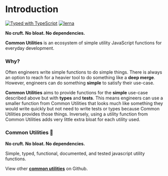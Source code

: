 # Introduction

[![Typed with TypeScript](https://camo.githubusercontent.com/69ea44e002591f4d18f9d1ee7660e8c49bbf4e673405eb058e3af515a193d376/68747470733a2f2f666c61742e62616467656e2e6e65742f62616467652f69636f6e2f54797065643f69636f6e3d74797065736372697074266c6162656c266c6162656c436f6c6f723d626c756526636f6c6f723d353535353535)](https://camo.githubusercontent.com/69ea44e002591f4d18f9d1ee7660e8c49bbf4e673405eb058e3af515a193d376/68747470733a2f2f666c61742e62616467656e2e6e65742f62616467652f69636f6e2f54797065643f69636f6e3d74797065736372697074266c6162656c266c6162656c436f6c6f723d626c756526636f6c6f723d353535353535) [![lerna](https://camo.githubusercontent.com/3bc63f921dd60bac6d91aa900ef570c928b2aa4c2124ed23647e8fe9d2232853/68747470733a2f2f696d672e736869656c64732e696f2f62616467652f6d61696e7461696e6564253230776974682d6c65726e612d6363303066662e737667)](https://lerna.js.org/)

**No cruft. No bloat. No dependencies.**

**Common Utilities** is an ecosystem of simple utility JavaScript functions for everyday development. 

### Why?

Often engineers write simple functions to do simple things. There is always an option to reach for a heavier tool to do something like a **deep merge**. However, engineers can do something **simple** to satisfy their use-case.   
  
**Common Utilities** aims to provide functions for the **simple** use-case described above but with **types** and **tests**. This means engineers can use a smaller function from Common Utilities that looks much like something they would write quickly but not need to write tests or types because Common Utilities provides those things. Inversely, using a utility function from Common Utilities adds very little extra bloat for each utility used. 

### Common Utilities 🧰

**No cruft. No bloat. No dependencies.**

Simple, typed, functional, documented, and tested javascript utility functions.

View other [**common utilities**](https://github.com/yowainwright/common-utilities) on Github.



